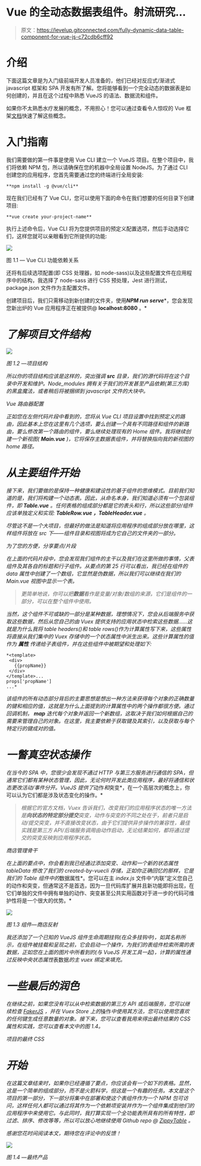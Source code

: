 # Vue 的全动态数据表组件。射流研究…

> 原文：<https://levelup.gitconnected.com/fully-dynamic-data-table-component-for-vue-js-c72cdb6cff92>

# 介绍

下面这篇文章是为入门级前端开发人员准备的，他们已经对反应式/渐进式 javascript 框架和 SPA 开发有所了解。您将能够看到一个完全动态的数据表是如何创建的，并且在这个过程中熟悉 VueJS 的语法、数据流和组件。

如果你不太熟悉水疗发展的概念，不用担心！您可以通过查看令人惊叹的 Vue 框架[文档](https://vuejs.org/v2/guide/)快速了解这些概念。

# 入门指南

我们需要做的第一件事是使用 Vue CLI 建立一个 VueJS 项目。在整个项目中，我们将依赖 NPM 包，所以请确保在您的机器中全局设置 NodeJS。为了通过 CLI 创建您的应用程序，您首先需要通过您的终端进行全局安装:

```
**npm install -g @vue/cli**
```

现在我们已经有了 Vue CLI，您可以使用下面的命令在我们想要的任何目录下创建项目:

```
**vue create your-project-name**
```

执行上述命令后，Vue CLI 将为您提供项目的预定义配置选项，然后手动选择它们，这样您就可以亲眼看到它所提供的功能:

![](img/034bffba8941c134101cf236adcbbe18.png)

图 1.1 — Vue CLI 功能依赖关系

还将有后续选项配置(即 CSS 处理器，如 node-sass)以及这些配置文件在应用程序中的结构，我选择了 node-sass 进行 CSS 预处理，Jest 进行测试，package.json 文件作为主配置文件。

创建项目后，我们只需移动到新创建的文件夹，使用***NPM run serve****，您会发现您新出炉的 Vue 应用程序正在被提供@ **localhost:8080** 。*

# ***了解项目文件结构***

*![](img/aa1e9b6163b5da97734cd5a2341275bc.png)*

*图 1.2 —项目结构*

*所以你的项目结构应该是这样的，突出强调 ***src*** 目录，我们的源代码将在这个目录中开发和维护。Node_modules 拥有关于我们的开发甚至产品依赖(第三方库)的黑盒魔法，或者稍后将被捆绑到 javascript 文件的大块中。*

*Vue 路由器配置*

*正如您在左侧代码片段中看到的，您将从 Vue CLI 项目设置中找到预定义的路由，因此基本上您在这里有几个选项，要么创建一个具有不同路径和组件的新路由，要么修改第一个路由的组件，要么继续处理现有的 Home 组件。我将继续创建一个新视图( **Main.vue** )，它将保存主数据表组件，并将替换指向我的新视图的 home 路径。*

# *从主要组件开始*

*接下来，我们要做的是保持一种健康和建设性的基于组件的思维模式。目前我们知道的是，我们将构建一个动态表。因此，从命名本身，我们知道必须有一个包装组件，即 ***Table.vue*** 。任何表格的组成部分都是它的表头和行，所以这些部分/组件应该单独定义和实现: ***TableRow.vue* ，TableHeader.vue** 。*

*尽管这不是一个大项目，但最好的做法是知道将应用程序的组成部分放在哪里，这样组件将放在 *src 下——组件*目录和视图将成为它自己的文件夹的一部分。*

*为了您的方便，分享要点/片段*

*在上面的代码片段中，您会发现我们组件的主干以及我们在这里所做的事情，父表组件及其各自的标题和行子组件。从要点的第 25 行可以看出，我已经在组件的 data 属性中创建了一个数组，它显然是伪数据，所以我们可以继续在我们的 *Main.vue* 视图中显示一个表。*

> *更简单地说，你可以把**数据**看作是变量/对象/数组的来源，它们是组件的一部分，可以在整个组件中使用。*

*当然，这个组件不可或缺的一部分是某种数据，理想情况下，您会从后端服务中获取这些数据，然后从您自己的由 Vuex 提供支持的应用状态中检索这些数据……这就是为什么我将 table headers()和 table rows()作为计算属性写下来，这些属性将直接从我们集中的 Vuex 存储中的一个状态属性中派生出来。这些计算属性的值作为 ***属性*** 传递给子表组件，并在这些组件中被期望和处理如下:*

```
*<template>
 <div>
   {{propName}}
 </div>
</template>...
props['propName']
...*
```

*该组件的所有动态部分背后的主要思想是想出一种方法来获得每个对象的正确数量的键和相应的值，这就是为什么上面提到的计算属性中的两个操作都很方便。通过回调机制， **map** 迭代每个对象并返回一个新数组，这取决于我们如何根据自己的需要来管理自己的对象。在这里，我主要依赖于获取键及其索引，以及获取与每个特定行的键成对的值。*

# *一瞥真空状态操作*

*在当今的 SPA 中，您很少会发现不通过 HTTP 与第三方服务进行通信的 SPA，但通常它们都有某种状态管理，因此，无论何时开发此类应用程序，最好将通信和状态更改活动/事件分开。VueJS 提供了*动作*和*突变*，在一个高层次的概念上，你可以认为它们都是涉及状态变化的操作。*

> *根据它的官方文档，Vuex 告诉我们，改变我们的应用程序状态的唯一方法是**向状态的特定部分提交**突变，动作与突变的不同之处在于，前者只是启动/提交突变，并不直接改变状态，由于它们提供异步操作的兼容性，最佳实践是第三方 API/后端服务调用由动作启动，无论结果如何，都将通过提交的突变反映到应用程序状态。*

*商店管理骨干*

*在上面的要点中，你会看到我已经通过添加突变、动作和一个新的状态属性 *tableData* 修改了我们的 created-by-vuecli 存储，正如你正确回忆的那样，它是我们的 Table 组件中的*数据属性*。您可以在主 *index.js* 文件中“内联”定义您自己的动作和突变，但通常这不是首选，因为一旦代码库扩展并且新功能即将出现，在它们单独的文件中拥有单独的动作、突变甚至公共实用函数对于进一步的代码可维护性将是一个很大的优势。*

*![](img/3acc707aca3b147cb0d4c43c9ff3eff8.png)*

*图 1.3 组件—商店反射*

*我还添加了一个已知的 VueJS 组件生命周期挂钩(在众多挂钩中)，如其名称所示，在组件被挂载和呈现之前，它会启动一个操作，为我们的表组件检索所需的表数据，正如您在上面的图片中所看到的(与 VueJS 开发工具一起)，计算的属性通过反映中央状态属性*表数据*的主 vuex 绑定来填充。*

# *一些最后的润色*

*在继续之前，如果您没有可以从中检索数据的第三方 API 或后端服务，您可以继续检查 [FakerJS](https://github.com/marak/Faker.js/) ，并在 Vuex Store 上的*操作*中使用其方法，您可以使用您喜欢的任何键生成任意数量的对象。接下来，您可以查看我用来得出最终结果的 CSS 属性和实践，您可以查看本文中的图 1.4。*

*项目的最终 CSS*

# *开始*

*在这篇文章结束时，如果你已经遵循了要点，你应该会有一个如下的表格。显然，这是一个简单的组成部分，而不是火箭科学，但这是一个有趣的任务。本文是这个项目的第一部分，下一部分将集中在部署和使这个表组件作为一个 NPM 包可访问，这样任何人都可以通过将其作为一个依赖项安装并作为一个组件集成到他们的应用程序中来使用它。与此同时，我打算实现一个全功能表所具有的所有特性，即过滤、排序、修改等等，所以可以放心地继续使用 Github repo @ [ZippyTable](https://github.com/ardianche/zippytable) 。*

*感谢您花时间阅读本文，期待您在评论中的反馈！*

*![](img/1e22e98f133cd8153a2db607d4ec4fc7.png)*

*图 1.4 —最终产品*